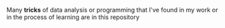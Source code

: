 Many **tricks** of data analysis or programming that I've found in my work or in the process of learning are in this repository

